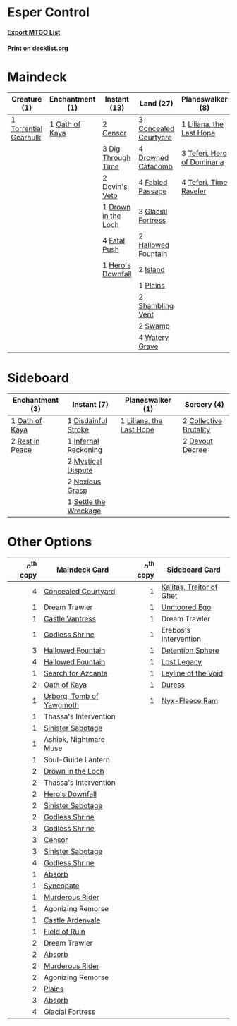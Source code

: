 # Esper Control

#### [Export MTGO List](../collection/Esper%20Control/Esper%20Control.txt)
#### [Print on decklist.org](http://decklist.org/?deckmain=2%09Censor%0A3%09Concealed%20Courtyard%0A3%09Dig%20Through%20Time%0A2%09Dovin's%20Veto%0A1%09Drown%20in%20the%20Loch%0A4%09Drowned%20Catacomb%0A4%09Fabled%20Passage%0A4%09Fatal%20Push%0A3%09Glacial%20Fortress%0A2%09Hallowed%20Fountain%0A1%09Hero's%20Downfall%0A2%09Island%0A1%09Liliana,%20the%20Last%20Hope%0A1%09Oath%20of%20Kaya%0A1%09Plains%0A2%09Shambling%20Vent%0A4%09Supreme%20Verdict%0A2%09Swamp%0A3%09Teferi,%20Hero%20of%20Dominaria%0A4%09Teferi,%20Time%20Raveler%0A2%09Thought%20Erasure%0A4%09Thoughtseize%0A1%09Torrential%20Gearhulk%0A4%09Watery%20Grave&deckside=2%09Collective%20Brutality%0A2%09Devout%20Decree%0A1%09Disdainful%20Stroke%0A1%09Infernal%20Reckoning%0A1%09Liliana,%20the%20Last%20Hope%0A2%09Mystical%20Dispute%0A2%09Noxious%20Grasp%0A1%09Oath%20of%20Kaya%0A2%09Rest%20in%20Peace%0A1%09Settle%20the%20Wreckage)
# Maindeck

|                                          Creature (1)                                          |                                     Enchantment (1)                                     |                                         Instant (13)                                         |                                           Land (27)                                            |                                           Planeswalker (8)                                           |                                        Sorcery (10)                                        |
|------------------------------------------------------------------------------------------------|-----------------------------------------------------------------------------------------|----------------------------------------------------------------------------------------------|------------------------------------------------------------------------------------------------|------------------------------------------------------------------------------------------------------|--------------------------------------------------------------------------------------------|
|1 [Torrential Gearhulk](http://gatherer.wizards.com/Pages/Card/Details.aspx?multiverseid=417640)|1 [Oath of Kaya](http://gatherer.wizards.com/Pages/Card/Details.aspx?multiverseid=461136)|2 [Censor](http://gatherer.wizards.com/Pages/Card/Details.aspx?multiverseid=426748)           |3 [Concealed Courtyard](http://gatherer.wizards.com/Pages/Card/Details.aspx?multiverseid=417818)|1 [Liliana, the Last Hope](http://gatherer.wizards.com/Pages/Card/Details.aspx?multiverseid=414388)   |4 [Supreme Verdict](http://gatherer.wizards.com/Pages/Card/Details.aspx?multiverseid=438776)|
|                                                                                                |                                                                                         |3 [Dig Through Time](http://gatherer.wizards.com/Pages/Card/Details.aspx?multiverseid=386518) |4 [Drowned Catacomb](http://gatherer.wizards.com/Pages/Card/Details.aspx?multiverseid=430633)   |3 [Teferi, Hero of Dominaria](http://gatherer.wizards.com/Pages/Card/Details.aspx?multiverseid=443095)|2 [Thought Erasure](http://gatherer.wizards.com/Pages/Card/Details.aspx?multiverseid=452956)|
|                                                                                                |                                                                                         |2 [Dovin's Veto](http://gatherer.wizards.com/Pages/Card/Details.aspx?multiverseid=461120)     |4 [Fabled Passage](http://gatherer.wizards.com/Pages/Card/Details.aspx?multiverseid=473206)     |4 [Teferi, Time Raveler](http://gatherer.wizards.com/Pages/Card/Details.aspx?multiverseid=461148)     |4 [Thoughtseize](http://gatherer.wizards.com/Pages/Card/Details.aspx?multiverseid=438676)   |
|                                                                                                |                                                                                         |1 [Drown in the Loch](http://gatherer.wizards.com/Pages/Card/Details.aspx?multiverseid=473150)|3 [Glacial Fortress](http://gatherer.wizards.com/Pages/Card/Details.aspx?multiverseid=190562)   |                                                                                                      |                                                                                            |
|                                                                                                |                                                                                         |4 [Fatal Push](http://gatherer.wizards.com/Pages/Card/Details.aspx?multiverseid=423724)       |2 [Hallowed Fountain](http://gatherer.wizards.com/Pages/Card/Details.aspx?multiverseid=97071)   |                                                                                                      |                                                                                            |
|                                                                                                |                                                                                         |1 [Hero's Downfall](http://gatherer.wizards.com/Pages/Card/Details.aspx?multiverseid=373575)  |2 [Island](http://gatherer.wizards.com/Pages/Card/Details.aspx?multiverseid=439857)             |                                                                                                      |                                                                                            |
|                                                                                                |                                                                                         |                                                                                              |1 [Plains](http://gatherer.wizards.com/Pages/Card/Details.aspx?multiverseid=439856)             |                                                                                                      |                                                                                            |
|                                                                                                |                                                                                         |                                                                                              |2 [Shambling Vent](http://gatherer.wizards.com/Pages/Card/Details.aspx?multiverseid=402031)     |                                                                                                      |                                                                                            |
|                                                                                                |                                                                                         |                                                                                              |2 [Swamp](http://gatherer.wizards.com/Pages/Card/Details.aspx?multiverseid=439858)              |                                                                                                      |                                                                                            |
|                                                                                                |                                                                                         |                                                                                              |4 [Watery Grave](http://gatherer.wizards.com/Pages/Card/Details.aspx?multiverseid=405114)       |                                                                                                      |                                                                                            |


# Sideboard

|                                     Enchantment (3)                                      |                                          Instant (7)                                           |                                         Planeswalker (1)                                          |                                           Sorcery (4)                                           |
|------------------------------------------------------------------------------------------|------------------------------------------------------------------------------------------------|---------------------------------------------------------------------------------------------------|-------------------------------------------------------------------------------------------------|
|1 [Oath of Kaya](http://gatherer.wizards.com/Pages/Card/Details.aspx?multiverseid=461136) |1 [Disdainful Stroke](http://gatherer.wizards.com/Pages/Card/Details.aspx?multiverseid=420705)  |1 [Liliana, the Last Hope](http://gatherer.wizards.com/Pages/Card/Details.aspx?multiverseid=414388)|2 [Collective Brutality](http://gatherer.wizards.com/Pages/Card/Details.aspx?multiverseid=414380)|
|2 [Rest in Peace](http://gatherer.wizards.com/Pages/Card/Details.aspx?multiverseid=442021)|1 [Infernal Reckoning](http://gatherer.wizards.com/Pages/Card/Details.aspx?multiverseid=447238) |                                                                                                   |2 [Devout Decree](http://gatherer.wizards.com/Pages/Card/Details.aspx?multiverseid=466767)       |
|                                                                                          |2 [Mystical Dispute](http://gatherer.wizards.com/Pages/Card/Details.aspx?multiverseid=473020)   |                                                                                                   |                                                                                                 |
|                                                                                          |2 [Noxious Grasp](http://gatherer.wizards.com/Pages/Card/Details.aspx?multiverseid=466864)      |                                                                                                   |                                                                                                 |
|                                                                                          |1 [Settle the Wreckage](http://gatherer.wizards.com/Pages/Card/Details.aspx?multiverseid=435186)|                                                                                                   |                                                                                                 |


# Other Options

|*n*<sup>th</sup> copy|                                           Maindeck Card                                           |*n*<sup>th</sup> copy|                                          Sideboard Card                                           |
|--------------------:|---------------------------------------------------------------------------------------------------|--------------------:|---------------------------------------------------------------------------------------------------|
|                    4|[Concealed Courtyard](http://gatherer.wizards.com/Pages/Card/Details.aspx?multiverseid=417818)     |                    1|[Kalitas, Traitor of Ghet](http://gatherer.wizards.com/Pages/Card/Details.aspx?multiverseid=407596)|
|                    1|Dream Trawler                                                                                      |                    1|[Unmoored Ego](http://gatherer.wizards.com/Pages/Card/Details.aspx?multiverseid=452962)            |
|                    1|[Castle Vantress](http://gatherer.wizards.com/Pages/Card/Details.aspx?multiverseid=473204)         |                    1|Dream Trawler                                                                                      |
|                    1|[Godless Shrine](http://gatherer.wizards.com/Pages/Card/Details.aspx?multiverseid=405099)          |                    1|Erebos's Intervention                                                                              |
|                    3|[Hallowed Fountain](http://gatherer.wizards.com/Pages/Card/Details.aspx?multiverseid=97071)        |                    1|[Detention Sphere](http://gatherer.wizards.com/Pages/Card/Details.aspx?multiverseid=460139)        |
|                    4|[Hallowed Fountain](http://gatherer.wizards.com/Pages/Card/Details.aspx?multiverseid=97071)        |                    1|[Lost Legacy](http://gatherer.wizards.com/Pages/Card/Details.aspx?multiverseid=417661)             |
|                    1|[Search for Azcanta](http://gatherer.wizards.com/Pages/Card/Details.aspx?multiverseid=435226)      |                    1|[Leyline of the Void](http://gatherer.wizards.com/Pages/Card/Details.aspx?multiverseid=107682)     |
|                    2|[Oath of Kaya](http://gatherer.wizards.com/Pages/Card/Details.aspx?multiverseid=461136)            |                    1|[Duress](http://gatherer.wizards.com/Pages/Card/Details.aspx?multiverseid=14557)                   |
|                    1|[Urborg, Tomb of Yawgmoth](http://gatherer.wizards.com/Pages/Card/Details.aspx?multiverseid=383425)|                    1|[Nyx-Fleece Ram](http://gatherer.wizards.com/Pages/Card/Details.aspx?multiverseid=442015)          |
|                    1|Thassa's Intervention                                                                              |                     |                                                                                                   |
|                    1|[Sinister Sabotage](http://gatherer.wizards.com/Pages/Card/Details.aspx?multiverseid=452804)       |                     |                                                                                                   |
|                    1|Ashiok, Nightmare Muse                                                                             |                     |                                                                                                   |
|                    1|Soul-Guide Lantern                                                                                 |                     |                                                                                                   |
|                    2|[Drown in the Loch](http://gatherer.wizards.com/Pages/Card/Details.aspx?multiverseid=473150)       |                     |                                                                                                   |
|                    2|Thassa's Intervention                                                                              |                     |                                                                                                   |
|                    2|[Hero's Downfall](http://gatherer.wizards.com/Pages/Card/Details.aspx?multiverseid=373575)         |                     |                                                                                                   |
|                    2|[Sinister Sabotage](http://gatherer.wizards.com/Pages/Card/Details.aspx?multiverseid=452804)       |                     |                                                                                                   |
|                    2|[Godless Shrine](http://gatherer.wizards.com/Pages/Card/Details.aspx?multiverseid=405099)          |                     |                                                                                                   |
|                    3|[Godless Shrine](http://gatherer.wizards.com/Pages/Card/Details.aspx?multiverseid=405099)          |                     |                                                                                                   |
|                    3|[Censor](http://gatherer.wizards.com/Pages/Card/Details.aspx?multiverseid=426748)                  |                     |                                                                                                   |
|                    3|[Sinister Sabotage](http://gatherer.wizards.com/Pages/Card/Details.aspx?multiverseid=452804)       |                     |                                                                                                   |
|                    4|[Godless Shrine](http://gatherer.wizards.com/Pages/Card/Details.aspx?multiverseid=405099)          |                     |                                                                                                   |
|                    1|[Absorb](http://gatherer.wizards.com/Pages/Card/Details.aspx?multiverseid=23155)                   |                     |                                                                                                   |
|                    1|[Syncopate](http://gatherer.wizards.com/Pages/Card/Details.aspx?multiverseid=442955)               |                     |                                                                                                   |
|                    1|[Murderous Rider](http://gatherer.wizards.com/Pages/Card/Details.aspx?multiverseid=473059)         |                     |                                                                                                   |
|                    1|Agonizing Remorse                                                                                  |                     |                                                                                                   |
|                    1|[Castle Ardenvale](http://gatherer.wizards.com/Pages/Card/Details.aspx?multiverseid=473200)        |                     |                                                                                                   |
|                    1|[Field of Ruin](http://gatherer.wizards.com/Pages/Card/Details.aspx?multiverseid=435415)           |                     |                                                                                                   |
|                    2|Dream Trawler                                                                                      |                     |                                                                                                   |
|                    2|[Absorb](http://gatherer.wizards.com/Pages/Card/Details.aspx?multiverseid=23155)                   |                     |                                                                                                   |
|                    2|[Murderous Rider](http://gatherer.wizards.com/Pages/Card/Details.aspx?multiverseid=473059)         |                     |                                                                                                   |
|                    2|Agonizing Remorse                                                                                  |                     |                                                                                                   |
|                    2|[Plains](http://gatherer.wizards.com/Pages/Card/Details.aspx?multiverseid=439856)                  |                     |                                                                                                   |
|                    3|[Absorb](http://gatherer.wizards.com/Pages/Card/Details.aspx?multiverseid=23155)                   |                     |                                                                                                   |
|                    4|[Glacial Fortress](http://gatherer.wizards.com/Pages/Card/Details.aspx?multiverseid=190562)        |                     |                                                                                                   |

